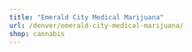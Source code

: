 ```yaml
---
title: "Emerald City Medical Marijuana"
url: /denver/emerald-city-medical-marijuana/
shop: cannabis
---
```

